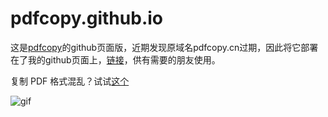 # pdfcopy.github.io

这是[pdfcopy](https://github.com/pdfcopy/pdfcopy.github.io)的github页面版，近期发现原域名pdfcopy.cn过期，因此将它部署在了我的github页面上，[链接](https://tqnwhz.github.io/pdfcopy/)，供有需要的朋友使用。

复制 PDF 格式混乱？试试[这个](https://tqnwhz.github.io/pdfcopy/)

![gif](img/ezgif.com-pdfcopy.gif)
